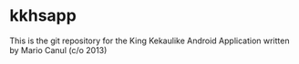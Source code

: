 kkhsapp
=======

This is the git repository for the King Kekaulike Android Application written by Mario Canul (c/o 2013)